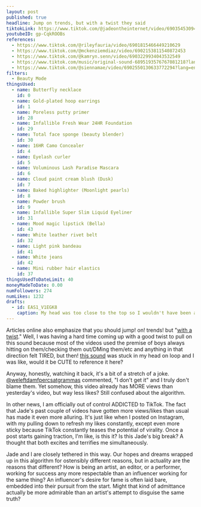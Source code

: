 ```yaml
---
layout: post
published: true
headline: Jump on trends, but with a twist they said
tiktokLink: https://www.tiktok.com/@jadeontheinternet/video/6903545309478112517
youtubeID: gp-CqkROOBs
references:
  - https://www.tiktok.com/@rileyfauria/video/6901815466449210629
  - https://www.tiktok.com/@mckenziemdiaz/video/6902153811540872453
  - https://www.tiktok.com/@kamryn.senn/video/6903229934043532549
  - https://www.tiktok.com/music/original-sound-6895193576767081218?lang=en
  - https://www.tiktok.com/@siennamae/video/6902550130633772294?lang=en
filters:
  - Beauty Mode
thingsUsed:
  - name: Butterfly necklace
    id: 0
  - name: Gold-plated hoop earrings
    id: 1
  - name: Poreless putty primer
    id: 28
  - name: Infallible Fresh Wear 24HR Foundation
    id: 29
  - name: Total face sponge (beauty blender)
    id: 30
  - name: 16HR Camo Concealer
    id: 4
  - name: Eyelash curler
    id: 5
  - name: Voluminous Lash Paradise Mascara
    id: 6
  - name: Cloud paint cream blush (Dusk)
    id: 7
  - name: Baked highlighter (Moonlight pearls)
    id: 8
  - name: Powder brush
    id: 9
  - name: Infallible Super Slim Liquid Eyeliner
    id: 31
  - name: Mood magic lipstick (Bella)
    id: 43
  - name: White leather rivet belt
    id: 32
  - name: Light pink bandeau
    id: 41
  - name: White jeans
    id: 42
  - name: Mini rubber hair elastics
    id: 37
thingsUsedToDateLimit: 40
moneyMadeToDate: 0.00
numFollowers: 274
numLikes: 1232
drafts:
  - id: EAS1_V1EGK8
    caption: My head was too close to the top so I wouldn't have been able to fit the words.
---
```


Articles online also emphasize that you should jump! on! trends! but "[with a twist](https://whimsysoul.com/how-i-got-10k-tiktok-followers-overnight-8-hacks-to-rapidly-grow-your-following-on-tiktok/)." Well, I was having a hard time coming up with a good twist to pull on this sound because most of the videos used the premise of boys always hitting on them/checking them out/DMing them/etc and anything in that direction felt TIRED, but then! [this sound](https://www.tiktok.com/music/busy-doin-hot-girl-ish-6895193576767081218?lang=en) was stuck in my head on loop and I was like, would it be CUTE to reference it here?

Anyway, honestly, watching it back, it's a bit of a stretch of a joke. [@weleftdamfpercsatgrammas](https://www.tiktok.com/@weleftdamfpercsatgrammas) commented, "I don't get it" and I truly don't blame them. Yet somehow, this video already has MORE views than yesterday's video, but way less likes? Still confused about the algorithm.

In other news, I am officially out of control ADDICTED to TikTok. The fact that Jade's past couple of videos have gotten more views/likes than usual has made it even more alluring. It's just like when I posted on Instagram, with my pulling down to refresh my likes constantly, except even more sticky because TikTok constantly teases the potential of virality. Once a post starts gaining traction, I'm like, is this it? Is this Jade's big break? A thought that both excites and terrifies me simultaneously.

Jade and I are closely tethered in this way. Our hopes and dreams wrapped up in this algorithm for ostensibly different reasons, but in actuality are the reasons that different? How is being an artist, an editor, or a performer, working for success any more respectable than an influencer working for the same thing? An influencer's desire for fame is often laid bare, embedded into their pursuit from the start. Might that kind of admittance actually be more admirable than an artist's attempt to disguise the same truth?
